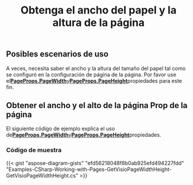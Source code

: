 ﻿---
title: Obtenga el ancho del papel y la altura de la página
type: docs
weight: 50
url: /es/net/get-paper-width-and-height-of-page/
description: Esta sección explica cómo obtener el tamaño de papel de la página visio con Aspose.Diagram.
---
## **Posibles escenarios de uso**

A veces, necesita saber el ancho y la altura del tamaño del papel tal como se configuró en la configuración de página de la página. Por favor use el[**PageProps.PageWidth**](https://reference.aspose.com/diagram/net/aspose.diagram/pageprops/properties/pagewidth)y[**PageProps.PageHeight**](https://reference.aspose.com/diagram/net/aspose.diagram/pageprops/properties/pageheight)propiedades para este fin.

## **Obtener el ancho y el alto de la página Prop de la página**

 El siguiente código de ejemplo explica el uso de[**PageProps.PageWidth**](https://reference.aspose.com/diagram/net/aspose.diagram/pageprops/properties/pagewidth)y[**PageProps.PageHeight**](https://reference.aspose.com/diagram/net/aspose.diagram/pageprops/properties/pageheight)propiedades.

### **Código de muestra**

{{< gist "aspose-diagram-gists" "efd56218048f8b0ab925efd494227fdd" "Examples-CSharp-Working-with-Pages-GetVisioPageWidthHeight-GetVisioPageWidthHeight.cs" >}}
